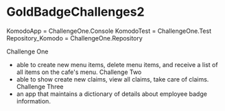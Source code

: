 # GoldBadgeChallenges2
KomodoApp = ChallengeOne.Console
KomodoTest = ChallengeOne.Test
Repository_Komodo = ChallengeOne.Repository

Challenge One
- able to create new menu items, delete menu items, and receive a list of all items on the cafe's menu.
Challenge Two
- able to show create new claims, view all claims, take care of claims.
Challenge Three
- an app that maintains a dictionary of details about employee badge information.
